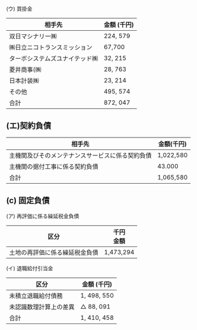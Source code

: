 (ウ) 買掛金

| 相手先             | 金額 (千円)  |
|-----------------|----------|
| 双日マシナリー㈱        | 224, 579 |
| ㈱日立ニコトランスミッション  | 67,700   |
| ターボシステムズユナイテッド㈱ | 32, 215  |
| 菱井商事(㈱          | 28, 763  |
| 日本計装㈱           | 23, 214  |
| その他             | 495, 574 |
| 合計              | 872, 047 |

## (エ)契約負債

| 相手先                      | 金額(千円)    |
|--------------------------|-----------|
| 主機関及びそのメンテナンスサービスに係る契約負債 | 1,022,580 |
| 主機関の据付工事に係る契約負債          | 43.000    |
| 合計                       | 1,065,580 |

## (c) 固定負債

(ア) 再評価に係る繰延税金負債

| 区分              | 千円<br>金額  |
|-----------------|-----------|
| 土地の再評価に係る繰延税金負債 | 1,473,294 |

(イ) 退職給付引当金

| 区分          | 金額 (千円)             |
|-------------|---------------------|
| 未積立退職給付債務   | 1, 498, 550         |
| 未認識数理計算上の差異 | $\triangle$ 88, 091 |
| 合計          | 1, 410, 458         |